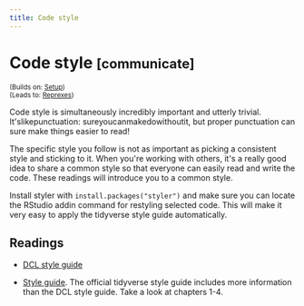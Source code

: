 ```yaml
---
title: Code style
---
```


<!-- Generated automatically from code-style.yml. Do not edit by hand -->

# Code style <small class='communicate'>[communicate]</small>
<small>(Builds on: [Setup](setup.md))</small>  
<small>(Leads to: [Reprexes](reprexes.md))</small>

Code style is simultaneously incredibly important and utterly trivial.
It'slikepunctuation: sureyoucanmakedowithoutit, but proper punctuation
can sure make things easier to read!

The specific style you follow is not as important as picking a consistent
style and sticking to it. When you're working with others, it's a really
good idea to share a common style so that everyone can easily read and
write the code. These readings will introduce you to a common style.

Install styler with `install.packages("styler")` and make sure you can
locate the RStudio addin command for restyling selected code. This will
make it very easy to apply the tidyverse style guide automatically.

## Readings

  * [DCL style guide](https://github.com/dcl-docs/style-guide/blob/master/style-guide.md)

  * [Style guide](http://style.tidyverse.org).
    The official tidyverse style guide includes more information than the DCL
    style guide. Take a look at chapters 1-4.


